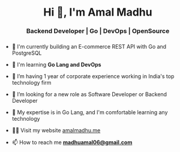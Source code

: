 
<h1 align ="center">Hi 👋, I'm Amal Madhu</h1>
<h3 align ="center">Backend Developer | Go | DevOps | OpenSource</h3>
<h3 align ="center"></h3>

- 🔭 I'm currently building an E-commerce REST API with Go and PostgreSQL

- 🌱 I'm learning **Go Lang and DevOps**

- 👯 I’m having 1 year of corporate experience working in India's top technology firm

- 🤝 I’m looking for a new role as Software Developer or Backend Developer 

-  🔭 My expertise is in Go Lang, and I'm comfortable learning any technology

- 👨‍💻 Visit my website [amalmadhu.me](https://amalmadhu.me)

- 📫 How to reach me **madhuamal06@gmail.com**
